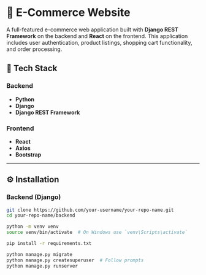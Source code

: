 # 🛒 E-Commerce Website

A full-featured e-commerce web application built with **Django REST Framework** on the backend and **React** on the frontend. This application includes user authentication, product listings, shopping cart functionality, and order processing.

## 🔧 Tech Stack

### Backend
- **Python**
- **Django**
- **Django REST Framework**

### Frontend
- **React**
- **Axios**
- **Bootstrap**

---

## ⚙️ Installation

### Backend (Django)

```bash
git clone https://github.com/your-username/your-repo-name.git
cd your-repo-name/backend

python -m venv venv
source venv/bin/activate  # On Windows use `venv\Scripts\activate`

pip install -r requirements.txt

python manage.py migrate
python manage.py createsuperuser  # Follow prompts
python manage.py runserver

